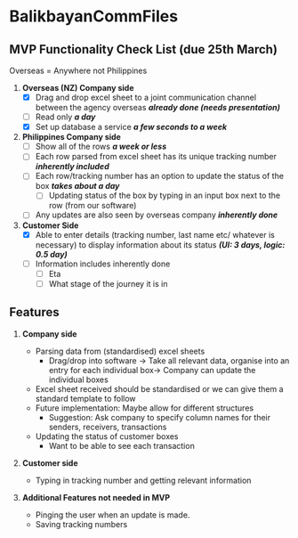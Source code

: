 # BalikbayanCommFiles

## MVP Functionality Check List (due 25th March)
Overseas = Anywhere not Philippines

1. **Overseas (NZ) Company side**
	- [x] Drag and drop excel sheet to a joint communication channel between the agency overseas **_already done (needs presentation)_**
	- [ ] Read only **_a day_**
	- [x] Set up database a service **_a few seconds to a week_**

2. **Philippines Company side**
	- [ ] Show all of the rows **_a week or less_**
	- [ ] Each row parsed from excel sheet has its unique tracking number **_inherently included_**
	- [ ] Each row/tracking number has an option to update the status of the box **_takes about a day_**
		- [ ] Updating status of the box by typing in an input box next to the row (from our software) 
	- [ ] Any updates are also seen by overseas company **_inherently done_**
	
3. **Customer Side**
	- [x] Able to enter details (tracking number, last name etc/ whatever is necessary) to display information about its status **_(UI: 3 days, logic: 0.5 day)_**
	- [ ] Information includes inherently done
		- [ ] Eta
		- [ ] What stage of the journey it is in

## Features
1. **Company side**
	- Parsing data from (standardised) excel sheets
		- Drag/drop into software → Take all relevant data, organise into an entry for each individual box→ Company can update the individual boxes
	- Excel sheet received should be standardised or we can give them a standard template to follow
	- Future implementation: Maybe allow for different structures
		- Suggestion: Ask company to specify column names for their senders, receivers, transactions
	- Updating the status of customer boxes
		- Want to be able to see each transaction
		
2. **Customer side**
	- Typing in tracking number and getting relevant information
	
3. **Additional Features not needed in MVP**
	- Pinging the user when an update is made.
	- Saving tracking numbers


